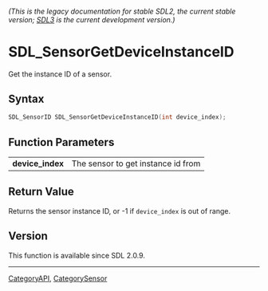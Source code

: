 ###### (This is the legacy documentation for stable SDL2, the current stable version; [SDL3](https://wiki.libsdl.org/SDL3/) is the current development version.)
# SDL_SensorGetDeviceInstanceID

Get the instance ID of a sensor.

## Syntax

```c
SDL_SensorID SDL_SensorGetDeviceInstanceID(int device_index);

```

## Function Parameters

|                      |                                    |
| -------------------- | ---------------------------------- |
| **device_index**     | The sensor to get instance id from |

## Return Value

Returns the sensor instance ID, or -1 if `device_index` is out of range.

## Version

This function is available since SDL 2.0.9.

----
[CategoryAPI](CategoryAPI), [CategorySensor](CategorySensor)

